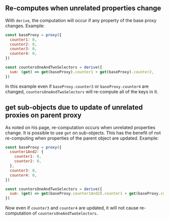 <!-- ---
nav: 2
--- -->

## Re-computes when unrelated properties change

With `derive`, the computation will occur if any property of the base proxy changes. Example:

```js
const baseProxy = proxy({
  counter1: 0,
  counter2: 0,
  counter3: 0,
  counter4: 0,
})

const countersOneAndTwoSelectors = derive({
  sum: (get) => get(baseProxy).counter1 + get(baseProxy).counter2,
})
```

In this example even if `baseProxy.counter3` or `baseProxy.counter4` are changed, `countersOneAndTwoSelectors` will re-compute all of the keys in it.

## get sub-objects due to update of unrelated proxies on parent proxy

As noted on his page, re-computation occurs when unrelated properties change. It is possible to use `get` on sub-objects. This has the benefit of not re-computing when properties of the parent object are updated. Example:

```js
const baseProxy = proxy({
  counter1And2: {
    counter1: 0,
    counter2: 0,
  },
  counter3: 0,
  counter4: 0,
})

const countersOneAndTwoSelectors = derive({
  sum: (get) => get(baseProxy.counter1And2).counter1 + get(baseProxy.counter1And2).counter2,
})
```

Now even if `counter3` and `counter4` are updated, it will not cause re-computation of `countersOneAndTwoSelectors`.
